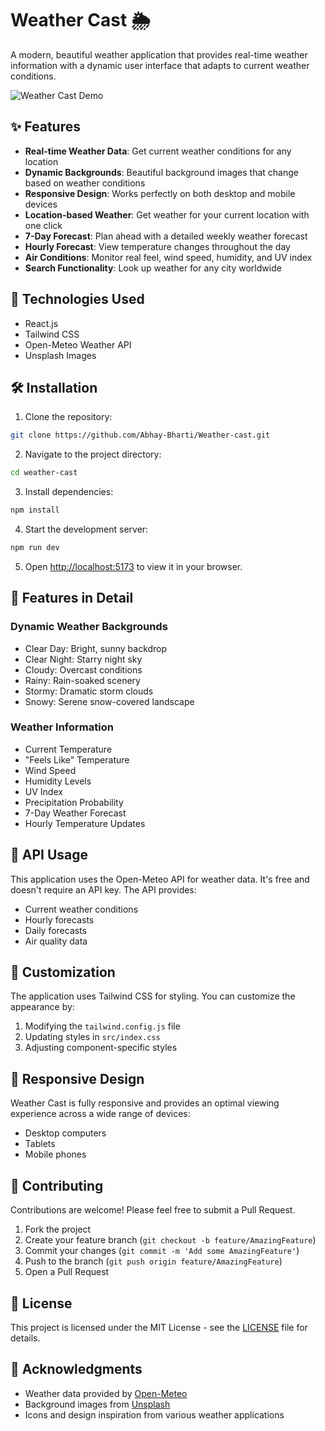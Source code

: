 # Weather Cast 🌦️

A modern, beautiful weather application that provides real-time weather information with a dynamic user interface that adapts to current weather conditions.

![Weather Cast Demo](demo-screenshot.png)

## ✨ Features

- **Real-time Weather Data**: Get current weather conditions for any location
- **Dynamic Backgrounds**: Beautiful background images that change based on weather conditions
- **Responsive Design**: Works perfectly on both desktop and mobile devices
- **Location-based Weather**: Get weather for your current location with one click
- **7-Day Forecast**: Plan ahead with a detailed weekly weather forecast
- **Hourly Forecast**: View temperature changes throughout the day
- **Air Conditions**: Monitor real feel, wind speed, humidity, and UV index
- **Search Functionality**: Look up weather for any city worldwide

## 🚀 Technologies Used

- React.js
- Tailwind CSS
- Open-Meteo Weather API
- Unsplash Images

## 🛠️ Installation

1. Clone the repository:
```bash
git clone https://github.com/Abhay-Bharti/Weather-cast.git
```

2. Navigate to the project directory:
```bash
cd weather-cast
```

3. Install dependencies:
```bash
npm install
```

4. Start the development server:
```bash
npm run dev
```

5. Open [http://localhost:5173](http://localhost:5173) to view it in your browser.

## 🌈 Features in Detail

### Dynamic Weather Backgrounds
- Clear Day: Bright, sunny backdrop
- Clear Night: Starry night sky
- Cloudy: Overcast conditions
- Rainy: Rain-soaked scenery
- Stormy: Dramatic storm clouds
- Snowy: Serene snow-covered landscape

### Weather Information
- Current Temperature
- "Feels Like" Temperature
- Wind Speed
- Humidity Levels
- UV Index
- Precipitation Probability
- 7-Day Weather Forecast
- Hourly Temperature Updates

## 🔑 API Usage

This application uses the Open-Meteo API for weather data. It's free and doesn't require an API key. The API provides:
- Current weather conditions
- Hourly forecasts
- Daily forecasts
- Air quality data

## 🎨 Customization

The application uses Tailwind CSS for styling. You can customize the appearance by:
1. Modifying the `tailwind.config.js` file
2. Updating styles in `src/index.css`
3. Adjusting component-specific styles

## 📱 Responsive Design

Weather Cast is fully responsive and provides an optimal viewing experience across a wide range of devices:
- Desktop computers
- Tablets
- Mobile phones

## 🤝 Contributing

Contributions are welcome! Please feel free to submit a Pull Request.

1. Fork the project
2. Create your feature branch (`git checkout -b feature/AmazingFeature`)
3. Commit your changes (`git commit -m 'Add some AmazingFeature'`)
4. Push to the branch (`git push origin feature/AmazingFeature`)
5. Open a Pull Request

## 📝 License

This project is licensed under the MIT License - see the [LICENSE](LICENSE) file for details.

## 🙏 Acknowledgments

- Weather data provided by [Open-Meteo](https://open-meteo.com/)
- Background images from [Unsplash](https://unsplash.com/)
- Icons and design inspiration from various weather applications
